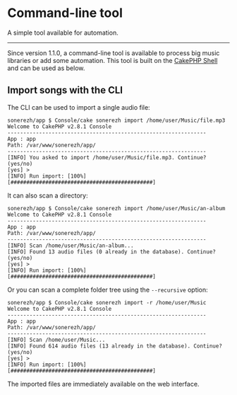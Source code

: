 # Command-line tool

A simple tool available for automation.

---

Since version 1.1.0, a command-line tool is available to process big music
libraries or add some automation. This tool is built on the [CakePHP Shell] and
can be used as below.

## Import songs with the CLI

The CLI can be used to import a single audio file:

```text
sonerezh/app $ Console/cake sonerezh import /home/user/Music/file.mp3
Welcome to CakePHP v2.8.1 Console
---------------------------------------------------------------
App : app
Path: /var/www/sonerezh/app/
---------------------------------------------------------------
[INFO] You asked to import /home/user/Music/file.mp3. Continue? (yes/no)
[yes] >
[INFO] Run import: [100%] [#############################################]
```

It can also scan a directory:

```text
sonerezh/app $ Console/cake sonerezh import /home/user/Music/an-album
Welcome to CakePHP v2.8.1 Console
---------------------------------------------------------------
App : app
Path: /var/www/sonerezh/app/
---------------------------------------------------------------
[INFO] Scan /home/user/Music/an-album...
[INFO] Found 13 audio files (0 already in the database). Continue? (yes/no)
[yes] >
[INFO] Run import: [100%] [#############################################]
```

Or you can scan a complete folder tree using the ``--recursive`` option:

```text
sonerezh/app $ Console/cake sonerezh import -r /home/user/Music
Welcome to CakePHP v2.8.1 Console
---------------------------------------------------------------
App : app
Path: /var/www/sonerezh/app/
---------------------------------------------------------------
[INFO] Scan /home/user/Music...
[INFO] Found 614 audio files (13 already in the database). Continue? (yes/no)
[yes] >
[INFO] Run import: [100%] [#############################################]
```

The imported files are immediately available on the web interface.

[CakePHP Shell]: http://book.cakephp.org/2.0/en/console-and-shells.html 